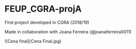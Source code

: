 # FEUP_CGRA-projA
First project developed in CGRA (2018/19)

Made in collaboration with Joana Ferreira (@joanaferreira0011)

![Cena final](Cena Final.jpg)
